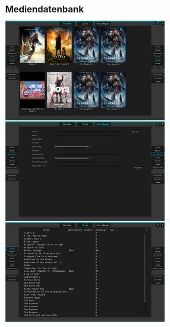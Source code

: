 # Mediendatenbank
![alt text](https://raw.githubusercontent.com/Fynmar91/Media-Database/main/1.png)
![alt text](https://raw.githubusercontent.com/Fynmar91/Media-Database/main/2.png)
![alt text](https://raw.githubusercontent.com/Fynmar91/Media-Database/main/3.png)

